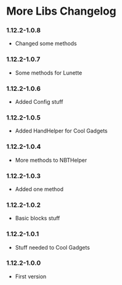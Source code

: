 # More Libs Changelog

### 1.12.2-1.0.8
- Changed some methods

### 1.12.2-1.0.7
- Some methods for Lunette

### 1.12.2-1.0.6
- Added Config stuff

### 1.12.2-1.0.5
- Added HandHelper for Cool Gadgets

### 1.12.2-1.0.4
- More methods to NBTHelper

### 1.12.2-1.0.3
- Added one method

### 1.12.2-1.0.2
- Basic blocks stuff

### 1.12.2-1.0.1
- Stuff needed to Cool Gadgets

### 1.12.2-1.0.0
- First version